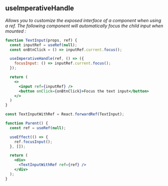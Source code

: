 ## useImperativeHandle
*Allows you to customize the exposed interface of a component when using a ref. The following component will automatically focus the child input when mounted :*

```jsx
function TextInput(props, ref) {
  const inputRef = useRef(null);
  const onBtnClick = () => inputRef.current.focus();

  useImperativeHandle(ref, () => ({
    focusInput: () => inputRef.current.focus();
  });

  return (
    <>
      <input ref={inputRef} />
      <button onClick={onBtnClick}>Focus the text input</button>
    </>
  )
}

const TextInputWithRef = React.forwardRef(TextInput);

function Parent() {
  const ref = useRef(null);

  useEffect(() => {
    ref.focusInput();
  }, []);

  return (
    <div>
      <TextInputWithRef ref={ref} />
    </div>
  );
}
```